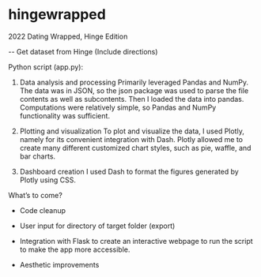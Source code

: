 # hingewrapped
2022 Dating Wrapped, Hinge Edition

-- Get dataset from Hinge (Include directions)

Python script (app.py):
1. Data analysis and processing
	Primarily leveraged Pandas and NumPy. The data was in JSON, so the json package was used to parse the file contents as well as subcontents. Then I loaded the data into pandas. Computations were relatively simple, so Pandas and NumPy functionality was sufficient. 

1. Plotting and visualization 
	To plot and visualize the data, I used Plotly, namely for its convenient integration with Dash. Plotly allowed me to create many different customized chart styles, such as pie, waffle, and bar charts. 

1. Dashboard creation
	I used Dash to format the figures generated by Plotly using CSS. 

What’s to come? 
- Code cleanup
- User input for directory of target folder (export) 

- Integration with Flask to create an interactive webpage to run the script to make the app more accessible. 
- Aesthetic improvements
